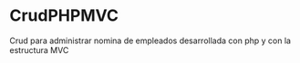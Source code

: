 # CrudPHPMVC
Crud para administrar nomina de empleados desarrollada con php y con la estructura MVC
